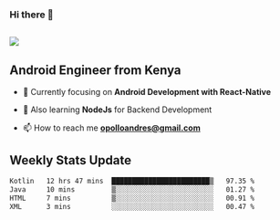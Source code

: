 ### Hi there 👋
<h2 align="left"><img src="https://readme-typing-svg.herokuapp.com?color=000000&lines=I'm+Andrew+Opollo😊;Welcome+to+my+Github😜"> </h2>

## Android Engineer from Kenya


- 🌱 Currently focusing on **Android Development with React-Native**

- 🔭 Also learning **NodeJs** for Backend Development

- 📫 How to reach me **opolloandres@gmail.com**


## Weekly Stats Update
<!--START_SECTION:waka-->

```txt
Kotlin   12 hrs 47 mins  ████████████████████████▒   97.35 %
Java     10 mins         ▒░░░░░░░░░░░░░░░░░░░░░░░░   01.27 %
HTML     7 mins          ▒░░░░░░░░░░░░░░░░░░░░░░░░   00.91 %
XML      3 mins          ░░░░░░░░░░░░░░░░░░░░░░░░░   00.47 %
```

<!--END_SECTION:waka-->



